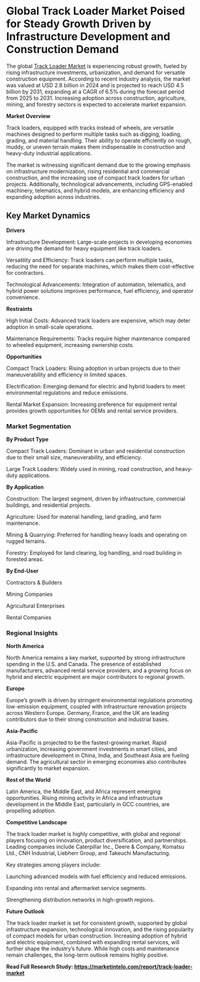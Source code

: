 # Global Track Loader Market Poised for Steady Growth Driven by Infrastructure Development and Construction Demand

The global [Track Loader Market](https://marketintelo.com/report/track-loader-market) is experiencing robust growth, fueled by rising infrastructure investments, urbanization, and demand for versatile construction equipment. According to recent industry analysis, the market was valued at USD 2.8 billion in 2024 and is projected to reach USD 4.5 billion by 2031, expanding at a CAGR of 6.5% during the forecast period from 2025 to 2031. Increasing adoption across construction, agriculture, mining, and forestry sectors is expected to accelerate market expansion.

**Market Overview**

Track loaders, equipped with tracks instead of wheels, are versatile machines designed to perform multiple tasks such as digging, loading, grading, and material handling. Their ability to operate efficiently on rough, muddy, or uneven terrain makes them indispensable in construction and heavy-duty industrial applications.

The market is witnessing significant demand due to the growing emphasis on infrastructure modernization, rising residential and commercial construction, and the increasing use of compact track loaders for urban projects. Additionally, technological advancements, including GPS-enabled machinery, telematics, and hybrid models, are enhancing efficiency and expanding adoption across industries.

## Key Market Dynamics
**Drivers**

Infrastructure Development: Large-scale projects in developing economies are driving the demand for heavy equipment like track loaders.

Versatility and Efficiency: Track loaders can perform multiple tasks, reducing the need for separate machines, which makes them cost-effective for contractors.

Technological Advancements: Integration of automation, telematics, and hybrid power solutions improves performance, fuel efficiency, and operator convenience.

**Restraints**

High Initial Costs: Advanced track loaders are expensive, which may deter adoption in small-scale operations.

Maintenance Requirements: Tracks require higher maintenance compared to wheeled equipment, increasing ownership costs.

**Opportunities**

Compact Track Loaders: Rising adoption in urban projects due to their maneuverability and efficiency in limited spaces.

Electrification: Emerging demand for electric and hybrid loaders to meet environmental regulations and reduce emissions.

Rental Market Expansion: Increasing preference for equipment rental provides growth opportunities for OEMs and rental service providers.

### Market Segmentation
**By Product Type**

Compact Track Loaders: Dominant in urban and residential construction due to their small size, maneuverability, and efficiency.

Large Track Loaders: Widely used in mining, road construction, and heavy-duty applications.

**By Application**

Construction: The largest segment, driven by infrastructure, commercial buildings, and residential projects.

Agriculture: Used for material handling, land grading, and farm maintenance.

Mining & Quarrying: Preferred for handling heavy loads and operating on rugged terrains.

Forestry: Employed for land clearing, log handling, and road building in forested areas.

**By End-User**

Contractors & Builders

Mining Companies

Agricultural Enterprises

Rental Companies

### Regional Insights
**North America**

North America remains a key market, supported by strong infrastructure spending in the U.S. and Canada. The presence of established manufacturers, advanced rental service providers, and a growing focus on hybrid and electric equipment are major contributors to regional growth.

**Europe**

Europe’s growth is driven by stringent environmental regulations promoting low-emission equipment, coupled with infrastructure renovation projects across Western Europe. Germany, France, and the UK are leading contributors due to their strong construction and industrial bases.

**Asia-Pacific**

Asia-Pacific is projected to be the fastest-growing market. Rapid urbanization, increasing government investments in smart cities, and infrastructure development in China, India, and Southeast Asia are fueling demand. The agricultural sector in emerging economies also contributes significantly to market expansion.

**Rest of the World**

Latin America, the Middle East, and Africa represent emerging opportunities. Rising mining activity in Africa and infrastructure development in the Middle East, particularly in GCC countries, are propelling adoption.

**Competitive Landscape**

The track loader market is highly competitive, with global and regional players focusing on innovation, product diversification, and partnerships. Leading companies include Caterpillar Inc., Deere & Company, Komatsu Ltd., CNH Industrial, Liebherr Group, and Takeuchi Manufacturing.

Key strategies among players include:

Launching advanced models with fuel efficiency and reduced emissions.

Expanding into rental and aftermarket service segments.

Strengthening distribution networks in high-growth regions.

**Future Outlook**

The track loader market is set for consistent growth, supported by global infrastructure expansion, technological innovation, and the rising popularity of compact models for urban construction. Increasing adoption of hybrid and electric equipment, combined with expanding rental services, will further shape the industry’s future. While high costs and maintenance remain challenges, the long-term outlook remains highly positive.

**Read Full Research Study: https://marketintelo.com/report/track-loader-market**
